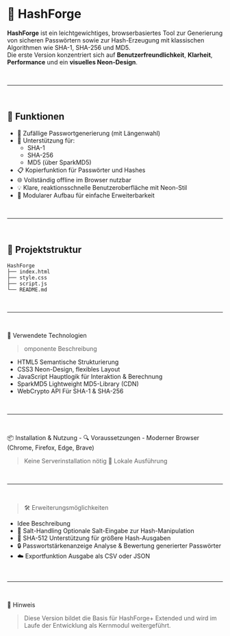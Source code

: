 # 🔐 HashForge

**HashForge** ist ein leichtgewichtiges, browserbasiertes Tool zur Generierung von sicheren Passwörtern sowie zur Hash-Erzeugung mit klassischen Algorithmen wie SHA-1, SHA-256 und MD5.  
Die erste Version konzentriert sich auf **Benutzerfreundlichkeit**, **Klarheit**, **Performance** und ein **visuelles Neon-Design**.

<br>

---

<br>

## 🚀 Funktionen

- 🎲 Zufällige Passwortgenerierung (mit Längenwahl)
- 🔐 Unterstützung für:
  - SHA-1
  - SHA-256
  - MD5 (über SparkMD5)
- 📋 Kopierfunktion für Passwörter und Hashes
- 🌐 Vollständig offline im Browser nutzbar
- 💡 Klare, reaktionsschnelle Benutzeroberfläche mit Neon-Stil
- 🧩 Modularer Aufbau für einfache Erweiterbarkeit

<br>

---

<br>

## 📁 Projektstruktur

```yarn
HashForge
├── index.html
├── style.css
├── script.js
└── README.md
```

<br>

---

<br>

🧠 Verwendete Technologien
> omponente Beschreibung
- HTML5	Semantische Strukturierung
- CSS3	Neon-Design, flexibles Layout
- JavaScript	Hauptlogik für Interaktion & Berechnung
- SparkMD5	Lightweight MD5-Library (CDN)
- WebCrypto API	Für SHA-1 & SHA-256

<br>

---

<br>

📦 Installation & Nutzung
    - 🔍 Voraussetzungen
    - Moderner Browser (Chrome, Firefox, Edge, Brave)

> Keine Serverinstallation nötig
> 🧪 Lokale Ausführung

<br>

---

<br>

> 🛠 Erweiterungsmöglichkeiten
  - Idee Beschreibung
- 🔄 Salt-Handling	Optionale Salt-Eingabe zur Hash-Manipulation
- 🔢 SHA-512	Unterstützung für größere Hash-Ausgaben
- 🔒 Passwortstärkenanzeige	Analyse & Bewertung generierter Passwörter
- ☁️ Exportfunktion	Ausgabe als CSV oder JSON

<br>

---

<br>

📌 Hinweis
> Diese Version bildet die Basis für HashForge+ Extended und wird im Laufe der Entwicklung als Kernmodul weitergeführt.
